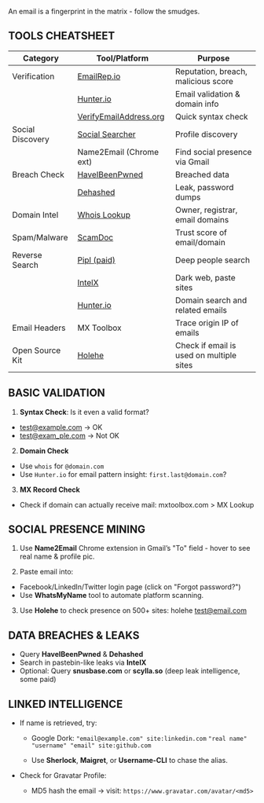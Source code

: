 
An email is a fingerprint in the matrix - follow the smudges.
## TOOLS CHEATSHEET

| Category         | Tool/Platform                                             | Purpose                                  |
| ---------------- | --------------------------------------------------------- | ---------------------------------------- |
| Verification     | [EmailRep.io](https://emailrep.io)                        | Reputation, breach, malicious score      |
|                  | [Hunter.io](https://hunter.io)                            | Email validation & domain info           |
|                  | [VerifyEmailAddress.org](https://verifyemailaddress.org/) | Quick syntax check                       |
| Social Discovery | [Social Searcher](https://www.social-searcher.com/)       | Profile discovery                        |
|                  | Name2Email (Chrome ext)                                   | Find social presence via Gmail           |
| Breach Check     | [HaveIBeenPwned](https://haveibeenpwned.com)              | Breached data                            |
|                  | [Dehashed](https://www.dehashed.com/)                     | Leak, password dumps                     |
| Domain Intel     | [Whois Lookup](https://who.is)                            | Owner, registrar, email domains          |
| Spam/Malware     | [ScamDoc](https://www.scamdoc.com/)                       | Trust score of email/domain              |
| Reverse Search   | [Pipl (paid)](https://pipl.com)                           | Deep people search                       |
|                  | [IntelX](https://intelx.io/)                              | Dark web, paste sites                    |
|                  | [Hunter.io](https://hunter.io)                            | Domain search and related emails         |
| Email Headers    | MX Toolbox                                                | Trace origin IP of emails                |
| Open Source Kit  | [Holehe](https://github.com/megadose/holehe)              | Check if email is used on multiple sites |
## BASIC VALIDATION

1. **Syntax Check**: Is it even a valid format?
- test@example.com → OK 
- test@exam_ple.com → Not OK

2. **Domain Check**
- Use `whois` for `@domain.com`
- Use `Hunter.io` for email pattern insight: `first.last@domain.com`?

3. **MX Record Check**
- Check if domain can actually receive mail: mxtoolbox.com > MX Lookup

## SOCIAL PRESENCE MINING

1. Use **Name2Email** Chrome extension in Gmail’s "To" field - hover to see real name & profile pic.

2. Paste email into:
- Facebook/LinkedIn/Twitter login page (click on "Forgot password?")
- Use **WhatsMyName** tool to automate platform scanning.

3. Use **Holehe** to check presence on 500+ sites: holehe test@email.com

## DATA BREACHES & LEAKS

- Query **HaveIBeenPwned** & **Dehashed**
- Search in pastebin-like leaks via **IntelX**
- Optional: Query **snusbase.com** or **scylla.so** (deep leak intelligence, some paid)

## LINKED INTELLIGENCE

- If name is retrieved, try:
    - Google Dork:
        `"email@example.com" site:linkedin.com`
        `"real name" "username" "email" site:github.com`
        
    - Use **Sherlock**, **Maigret**, or **Username-CLI** to chase the alias.
    
- Check for Gravatar Profile:
    - MD5 hash the email → visit:        `https://www.gravatar.com/avatar/<md5>`


